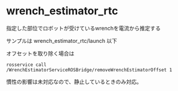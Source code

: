 # wrench_estimator_rtc
指定した部位でロボットが受けているwrenchを電流から推定する

サンプルは wrench_estimator_rtc/launch 以下

オフセットを取り除く場合は
```
rosservice call /WrenchEstimatorServiceROSBridge/removeWrenchEstimatorOffset 1
```
慣性の影響は未対応なので、静止しているときのみ対応。
